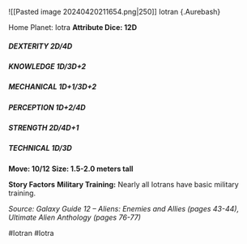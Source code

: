 ![[Pasted image 20240420211654.png|250]]
Iotran {.Aurebash}

Home Planet: Iotra
**Attribute Dice: 12D**
##### DEXTERITY 2D/4D
##### KNOWLEDGE 1D/3D+2
##### MECHANICAL 1D+1/3D+2
##### PERCEPTION 1D+2/4D
##### STRENGTH 2D/4D+1
##### TECHNICAL 1D/3D
**Move: 10/12**
**Size: 1.5-2.0 meters tall**

**Story Factors**
**Military Training:** Nearly all Iotrans have basic military training.


*Source: Galaxy Guide 12 – Aliens: Enemies and Allies (pages 43-44), Ultimate Alien Anthology (pages 76-77)* 

#Iotran #Iotra